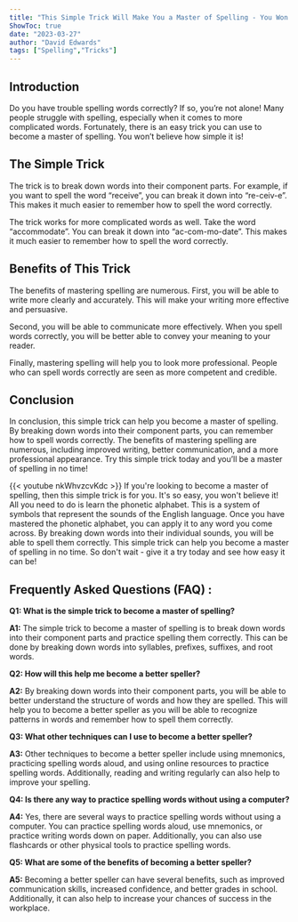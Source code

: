 ```yaml
---
title: "This Simple Trick Will Make You a Master of Spelling - You Won't Believe How Easy It Is!"
ShowToc: true 
date: "2023-03-27"
author: "David Edwards" 
tags: ["Spelling","Tricks"]
---
```

## Introduction 

Do you have trouble spelling words correctly? If so, you’re not alone! Many people struggle with spelling, especially when it comes to more complicated words. Fortunately, there is an easy trick you can use to become a master of spelling. You won’t believe how simple it is! 

## The Simple Trick

The trick is to break down words into their component parts. For example, if you want to spell the word “receive”, you can break it down into “re-ceiv-e”. This makes it much easier to remember how to spell the word correctly. 

The trick works for more complicated words as well. Take the word “accommodate”. You can break it down into “ac-com-mo-date”. This makes it much easier to remember how to spell the word correctly. 

## Benefits of This Trick

The benefits of mastering spelling are numerous. First, you will be able to write more clearly and accurately. This will make your writing more effective and persuasive. 

Second, you will be able to communicate more effectively. When you spell words correctly, you will be better able to convey your meaning to your reader. 

Finally, mastering spelling will help you to look more professional. People who can spell words correctly are seen as more competent and credible. 

## Conclusion

In conclusion, this simple trick can help you become a master of spelling. By breaking down words into their component parts, you can remember how to spell words correctly. The benefits of mastering spelling are numerous, including improved writing, better communication, and a more professional appearance. Try this simple trick today and you’ll be a master of spelling in no time!

{{< youtube nkWhvzcvKdc >}} 
If you're looking to become a master of spelling, then this simple trick is for you. It's so easy, you won't believe it! All you need to do is learn the phonetic alphabet. This is a system of symbols that represent the sounds of the English language. Once you have mastered the phonetic alphabet, you can apply it to any word you come across. By breaking down words into their individual sounds, you will be able to spell them correctly. This simple trick can help you become a master of spelling in no time. So don't wait - give it a try today and see how easy it can be!

## Frequently Asked Questions (FAQ) :
**Q1: What is the simple trick to become a master of spelling?**

**A1:** The simple trick to become a master of spelling is to break down words into their component parts and practice spelling them correctly. This can be done by breaking down words into syllables, prefixes, suffixes, and root words.

**Q2: How will this help me become a better speller?**

**A2:** By breaking down words into their component parts, you will be able to better understand the structure of words and how they are spelled. This will help you to become a better speller as you will be able to recognize patterns in words and remember how to spell them correctly.

**Q3: What other techniques can I use to become a better speller?**

**A3:** Other techniques to become a better speller include using mnemonics, practicing spelling words aloud, and using online resources to practice spelling words. Additionally, reading and writing regularly can also help to improve your spelling.

**Q4: Is there any way to practice spelling words without using a computer?**

**A4:** Yes, there are several ways to practice spelling words without using a computer. You can practice spelling words aloud, use mnemonics, or practice writing words down on paper. Additionally, you can also use flashcards or other physical tools to practice spelling words.

**Q5: What are some of the benefits of becoming a better speller?**

**A5:** Becoming a better speller can have several benefits, such as improved communication skills, increased confidence, and better grades in school. Additionally, it can also help to increase your chances of success in the workplace.






